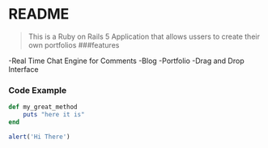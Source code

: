 # README
>This is a Ruby on Rails 5 Application that allows ussers to create their own portfolios
###features

-Real Time Chat Engine for Comments
-Blog
-Portfolio
-Drag and Drop Interface

### Code Example

```ruby
def my_great_method
	puts "here it is"
end
```

```javascript
alert('Hi There')
```
